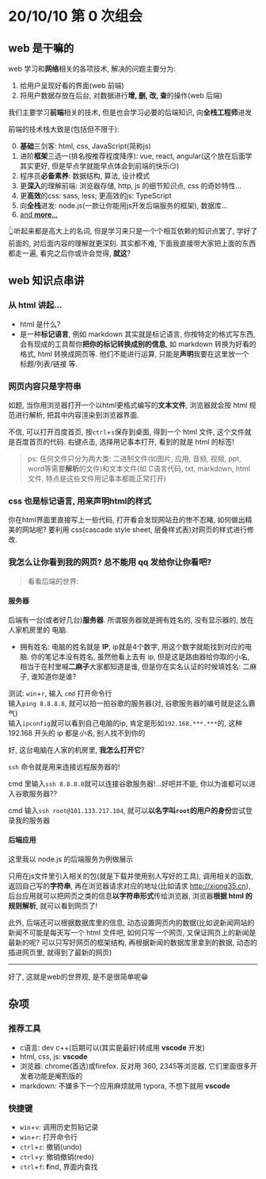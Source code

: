 
# 20/10/10 第 0 次组会

## web 是干嘛的

web 学习和**网络**相关的各项技术, 解决的问题主要分为:

1. 给用户呈现好看的界面(web 前端)
2. 将用户数据存放在后台, 对数据进行**增, 删, 改, 查**的操作(web 后端)

我们主要学习**前端**相关的技术, 但是也会学习必要的后端知识, 向**全栈工程师**进发

前端的技术栈大致是(包括但不限于):

0. **基础**三剑客: html, css, JavaScript(简称js)
1. 进阶**框架**三选一(排名按推荐程度降序): vue, react, angular(这个放在后面学其实更好, 但是早点学就能早点体会到前端的快乐😏)
2. 程序员**必备素养**: 数据结构, 算法, 设计模式
3. 更**深入**的理解前端: 浏览器存储, http, js 的细节知识点, css 的奇妙特性...
4. 更**高效**的css: sass, less; 更高效的js: TypeScript
5. 向**全栈**进发: node.js(一款让你能用js开发后端服务的框架), 数据库...
6. [and **more**...](https://github.com/xiong35/developer-roadmap/tree/master/translations/chinese)

👆听起来都是高大上的名词, 但是学习来只是一个个相互依赖的知识点罢了, 学好了前面的, 对后面内容的理解就更深刻. 其实都不难, 下面我直接带大家把上面的东西都走一遍, 看完之后你或许会觉得, **就这**?

## web 知识点串讲

### 从 html 讲起...

- html 是什么?
- 是一种**标记语言**, 例如 markdown 其实就是标记语言, 你按特定的格式写东西, 会有现成的工具帮你**把你的标记转换成别的信息**, 如 markdown 转换为好看的格式, html 转换成网页等. 他们不能进行运算, 只能是**声明**我要在这里放一个 标题/列表/链接 等.

### 网页内容只是**字符串**

如题, 当你用浏览器打开一个以html更格式编写的**文本文件**, 浏览器就会按 html 规范进行解析, 把其中内容渲染到浏览器界面.

不信, 可以打开百度首页, 按`ctrl`+`s`保存到桌面, 得到一个 html 文件, 这个文件就是百度首页的代码. 右键点击, 选择用记事本打开, 看到的就是 html 的标签!

> ps: 任何文件只分为两大类: 二进制文件(如图片, 应用, 音频, 视频, ppt, word等需要**解析**的文件)和文本文件(如 C语言代码, txt, markdown, html 文件, 特点是这些文件用记事本都能正常打开)

### css 也是标记语言, 用来声明html的样式

你在html界面里直接写上一些代码, 打开看会发现网站丑的惨不忍睹, 如何做出精美的网站呢? 要利用 css(cascade style sheet, 层叠样式表)对网页的样式进行修改.

### 我怎么让你看到我的网页? 总不能用 qq 发给你让你看吧?

> 看看后端的世界:

#### 服务器

后端有一台(或者好几台)**服务器**. 所谓服务器就是拥有姓名的, 没有显示器的, 放在人家机房里的 电脑.

- 拥有姓名: 电脑的姓名就是 **IP**, ip就是4个数字, 用这个数字就能找到对应的电脑. 你的笔记本没有姓名, 虽然他看上去有 ip, 但是这是路由器给你取的小名, 相当于在村里喊**二麻子**大家都知道是谁, 但是你在实名认证的时候填姓名: 二麻子, 谁知道你是谁?

测试: `win`+`r`, 输入 `cmd` 打开命令行  
输入`ping 8.8.8.8`, 就可以拍一拍谷歌的服务器(对, 谷歌服务器的编号就是这么霸气)  
输入`ipconfig`就可以看到自己电脑的ip, 肯定是形如`192.168.***.***`的, 这种 192.168 开头的 ip 都是*小名*, 别人找不到你的

好, 这台电脑在人家的机房里, **我怎么打开它**?

`ssh` 命令就是用来连接远程服务器的!

cmd 里输入`ssh 8.8.8.8`就可以连接谷歌服务器!...好吧并不能, 你以为谁都可以进入谷歌服务器??

cmd 输入`ssh root@101.133.217.104`, 就可以**以名字叫`root`的用户的身份**尝试登录我的服务器

#### 后端应用

这里我以 node.js 的后端服务为例做展示

只用在js文件里引入相关的包(就是下载并使用别人写好的工具), 调用相关的函数, 返回自己写的**字符串**, 再在浏览器请求对应的地址(比如请求 http://xiong35.cn), 后台应用就可以把网页之类的信息**以字符串形式**传给浏览器, 浏览器**根据 html 的规则解析**, 就可以看到网页了!

此外, 后端还可以根据数据库里的信息, 动态设置网页内的数据(比如说新闻网站的新闻不可能是每天写一个 html 文件吧, 如何只写一个网页, 又保证网页上的新闻是最新的呢? 可以只写好网页的框架结构, 再根据新闻的数据库里拿到的数据, 动态的插进网页里, 就得到了最新的网页)

---

好了, 这就是web的世界观, 是不是很简单呢😁

## 杂项

### 推荐工具

- c语言: dev c++(后期可以(其实是最好)转成用 **vscode** 开发)
- html, css, js: **vscode**
- 浏览器: chrome(首选)或firefox. 反对用 360, 2345等浏览器, 它们里面很多开发者功能是阉割版的
- markdown: 不嫌多下一个应用麻烦就用 typora, 不想下就用 **vscode**

### 快捷键

- `win`+`v`: 调用历史剪贴记录
- `win`+`r`: 打开命令行
- `ctrl`+`z`: 撤销(undo)
- `ctrl`+`y`: 撤销撤销(redo)
- `ctrl`+`f`: **f**ind, 界面内查找
